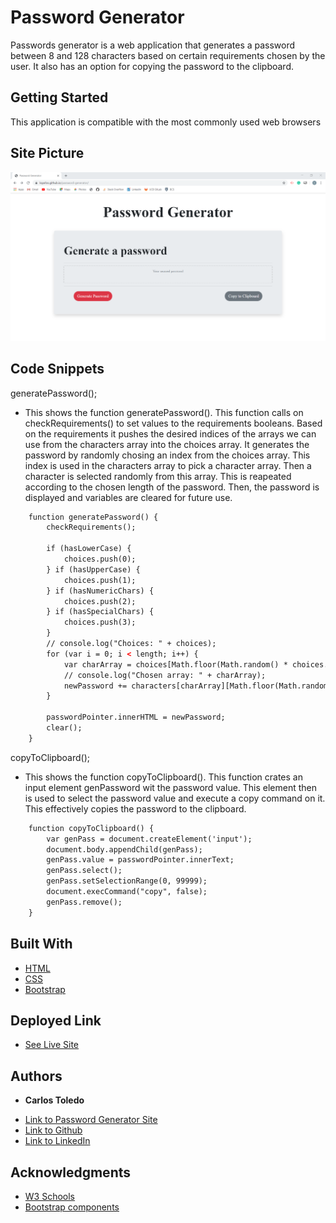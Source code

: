 # Password Generator

Passwords generator is a web application that generates a password between 8 and 128 characters based on certain requirements chosen by the user. It also has an option for copying the password to the clipboard.

## Getting Started

This application is compatible with the most commonly used web browsers

## Site Picture

![Site](assets/images/site-pic.png)

## Code Snippets

generatePassword();
* This shows the function generatePassword(). This function calls on checkRequirements() to set values to the requirements booleans. Based on the requirements it pushes the desired indices of the arrays we can use from the characters array into the choices array. It generates the password by randomly chosing an index from the choices array. This index is used in the characters array to pick a character array. Then a character is selected randomly from this array. This is reapeated according to the chosen length of the password. Then, the password is displayed and variables are cleared for future use.

```html
    function generatePassword() {
        checkRequirements();

        if (hasLowerCase) {
            choices.push(0);
        } if (hasUpperCase) {
            choices.push(1);
        } if (hasNumericChars) {
            choices.push(2);
        } if (hasSpecialChars) {
            choices.push(3);
        }
        // console.log("Choices: " + choices);
        for (var i = 0; i < length; i++) {
            var charArray = choices[Math.floor(Math.random() * choices.length)];
            // console.log("Chosen array: " + charArray);
            newPassword += characters[charArray][Math.floor(Math.random() * characters[charArray].length)];
        }

        passwordPointer.innerHTML = newPassword;
        clear();
    }
```

copyToClipboard();

* This shows the function copyToClipboard(). This function crates an input element genPassword wit the password value. This element then is used to select the password value and execute a copy command on it. This effectively copies the password to the clipboard. 

```html
    function copyToClipboard() {
        var genPass = document.createElement('input');
        document.body.appendChild(genPass);
        genPass.value = passwordPointer.innerText;
        genPass.select();
        genPass.setSelectionRange(0, 99999);
        document.execCommand("copy", false);
        genPass.remove();
    }
```

## Built With

* [HTML](https://developer.mozilla.org/en-US/docs/Web/HTML)
* [CSS](https://developer.mozilla.org/en-US/docs/Web/CSS)
* [Bootstrap](https://getbootstrap.com/)

## Deployed Link

* [See Live Site](https://kqarlos.github.io/password-generator/index.html)

## Authors

* **Carlos Toledo** 

- [Link to Password Generator Site](https://github.com/kqarlos/password-generator)
- [Link to Github](https://www.github.com/kqarlos)
- [Link to LinkedIn](https://www.linkedin.com/in/carlos-toledo415/)


## Acknowledgments

* [W3 Schools](https://www.w3schools.com/)
* [Bootstrap components](https://getbootstrap.com/docs/4.4/components/navbar/)